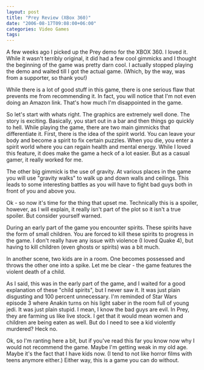 ```yaml
---
layout: post
title: "Prey Review (XBox 360)"
date: "2006-08-17T09:08:00+06:00"
categories: Video Games 
tags: 
---
```


A few weeks ago I picked up the Prey demo for the XBOX 360. I loved it. While it wasn't terribly original, it did had a few cool gimmicks and I thought the beginning of the game was pretty darn cool. I actually stopped playing the demo and waited till I got the actual game. (Which, by the way, was from a supporter, so thank you!)
<!--more-->
While there is a lot of good stuff in this game, there is one serious flaw that prevents me from recommending it. In fact, you will notice that I'm not even doing an Amazon link. That's how much I'm disappointed in the game.

So let's start with whats right. The graphics are extremely well done. The story is exciting. Basically, you start out in a bar and then things go quickly to hell. While playing the game, there are two main gimmicks that differentiate it. First, there is the idea of the spirit world. You can leave your body and become a spirit to fix certain puzzles. When you die, you enter a spirit world where you can regain health and mental energy. While I loved this feature, it does make the game a heck of a lot easier. But as a casual gamer, it really worked for me.

The other big gimmick is the use of gravity. At various places in the game you will use "gravity walks" to walk up and down walls and ceilings. This leads to some interesting battles as you will have to fight bad guys both in front of you and above you.

Ok - so now it's time for the thing that upset me. Technically this is a spoiler, however, as I will explain, it really isn't part of the plot so it isn't a true spoiler. But consider yourself warned.

During an early part of the game you encounter spirits. These spirits have the form of small children. You are forced to kill these spirits to progress in the game. I don't really have any issue with violence (I loved Quake 4), but having to kill children (even ghosts or spirits) was a bit much. 

In another scene, two kids are in a room. One becomes possessed and throws the other one into a spike. Let me be clear - the game features the violent death of a child. 

As I said, this was in the early part of the game, and I waited for a good explanation of these "child spirits", but I never saw it. It was just plain disgusting and 100 percent unnecessary. I'm reminded of Star Wars episode 3 where Anakin  turns on his light saber in the room full of young jedi. It was just plain stupid. I mean, I know the bad guys are evil. In Prey, they are farming us like live stock. I get that it would mean women and children are being eaten as well. But do I need to see a kid violently murdered? Heck no. 

Ok, so I'm ranting here a bit, but if you've read this far you know now why I would not recommend the game. Maybe I'm getting weak in my old age. Maybe it's the fact that I have kids now. (I tend to not like horror films with teens anymore either.) Either way, this is a game you can do without.